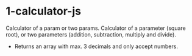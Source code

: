 # 1-calculator-js
Calculator of a param or two params.
Calculator of a parameter (square root), or two parameters (addition, subtraction, multiply and divide). 
* Returns an array with max. 3 decimals and only accept numbers.
